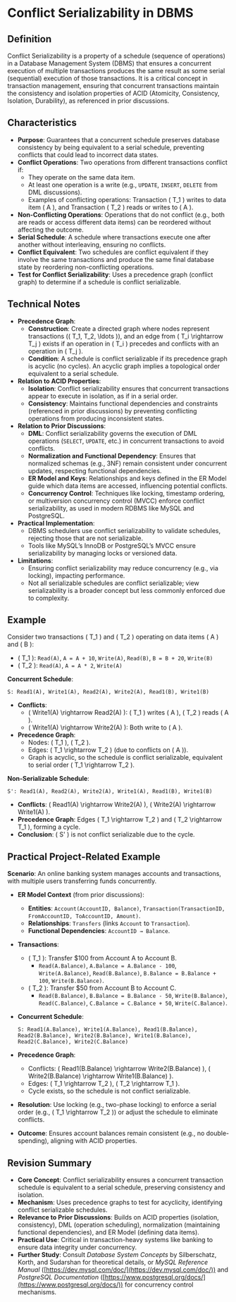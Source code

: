 # Conflict Serializability in DBMS

## Definition

Conflict Serializability is a property of a schedule (sequence of operations) in a Database Management System (DBMS) that ensures a concurrent execution of multiple transactions produces the same result as some serial (sequential) execution of those transactions. It is a critical concept in transaction management, ensuring that concurrent transactions maintain the consistency and isolation properties of ACID (Atomicity, Consistency, Isolation, Durability), as referenced in prior discussions.

## Characteristics

- **Purpose**: Guarantees that a concurrent schedule preserves database consistency by being equivalent to a serial schedule, preventing conflicts that could lead to incorrect data states.
- **Conflict Operations**: Two operations from different transactions conflict if:
    - They operate on the same data item.
    - At least one operation is a write (e.g., `UPDATE`, `INSERT`, `DELETE` from DML discussions).
    - Examples of conflicting operations: Transaction ( T_1 ) writes to data item ( A ), and Transaction ( T_2 ) reads or writes to ( A ).
- **Non-Conflicting Operations**: Operations that do not conflict (e.g., both are reads or access different data items) can be reordered without affecting the outcome.
- **Serial Schedule**: A schedule where transactions execute one after another without interleaving, ensuring no conflicts.
- **Conflict Equivalent**: Two schedules are conflict equivalent if they involve the same transactions and produce the same final database state by reordering non-conflicting operations.
- **Test for Conflict Serializability**: Uses a precedence graph (conflict graph) to determine if a schedule is conflict serializable.

## Technical Notes

- **Precedence Graph**:
    - **Construction**: Create a directed graph where nodes represent transactions (( T_1, T_2, \ldots )), and an edge from ( T_i \rightarrow T_j ) exists if an operation in ( T_i ) precedes and conflicts with an operation in ( T_j ).
    - **Condition**: A schedule is conflict serializable if its precedence graph is acyclic (no cycles). An acyclic graph implies a topological order equivalent to a serial schedule.
- **Relation to ACID Properties**:
    - **Isolation**: Conflict serializability ensures that concurrent transactions appear to execute in isolation, as if in a serial order.
    - **Consistency**: Maintains functional dependencies and constraints (referenced in prior discussions) by preventing conflicting operations from producing inconsistent states.
- **Relation to Prior Discussions**:
    - **DML**: Conflict serializability governs the execution of DML operations (`SELECT`, `UPDATE`, etc.) in concurrent transactions to avoid conflicts.
    - **Normalization and Functional Dependency**: Ensures that normalized schemas (e.g., 3NF) remain consistent under concurrent updates, respecting functional dependencies.
    - **ER Model and Keys**: Relationships and keys defined in the ER Model guide which data items are accessed, influencing potential conflicts.
    - **Concurrency Control**: Techniques like locking, timestamp ordering, or multiversion concurrency control (MVCC) enforce conflict serializability, as used in modern RDBMS like MySQL and PostgreSQL.
- **Practical Implementation**:
    - DBMS schedulers use conflict serializability to validate schedules, rejecting those that are not serializable.
    - Tools like MySQL’s InnoDB or PostgreSQL’s MVCC ensure serializability by managing locks or versioned data.
- **Limitations**:
    - Ensuring conflict serializability may reduce concurrency (e.g., via locking), impacting performance.
    - Not all serializable schedules are conflict serializable; view serializability is a broader concept but less commonly enforced due to complexity.

## Example

Consider two transactions ( T_1 ) and ( T_2 ) operating on data items ( A ) and ( B ):

- ( T_1 ): `Read(A)`, `A = A + 10`, `Write(A)`, `Read(B)`, `B = B + 20`, `Write(B)`
- ( T_2 ): `Read(A)`, `A = A * 2`, `Write(A)`

**Concurrent Schedule**:

```
S: Read1(A), Write1(A), Read2(A), Write2(A), Read1(B), Write1(B)
```

- **Conflicts**:
    - ( Write1(A) \rightarrow Read2(A) ): ( T_1 ) writes ( A ), ( T_2 ) reads ( A ).
    - ( Write1(A) \rightarrow Write2(A) ): Both write to ( A ).
- **Precedence Graph**:
    - Nodes: ( T_1 ), ( T_2 ).
    - Edges: ( T_1 \rightarrow T_2 ) (due to conflicts on ( A )).
    - Graph is acyclic, so the schedule is conflict serializable, equivalent to serial order ( T_1 \rightarrow T_2 ).

**Non-Serializable Schedule**:

```
S': Read1(A), Read2(A), Write2(A), Write1(A), Read1(B), Write1(B)
```

- **Conflicts**: ( Read1(A) \rightarrow Write2(A) ), ( Write2(A) \rightarrow Write1(A) ).
- **Precedence Graph**: Edges ( T_1 \rightarrow T_2 ) and ( T_2 \rightarrow T_1 ), forming a cycle.
- **Conclusion**: ( S' ) is not conflict serializable due to the cycle.

## Practical Project-Related Example

**Scenario**: An online banking system manages accounts and transactions, with multiple users transferring funds concurrently.

- **ER Model Context** (from prior discussions):
    - **Entities**: `Account(AccountID, Balance)`, `Transaction(TransactionID, FromAccountID, ToAccountID, Amount)`.
    - **Relationships**: `Transfers` (links `Account` to `Transaction`).
    - **Functional Dependencies**: `AccountID → Balance`.
- **Transactions**:
    - ( T_1 ): Transfer $100 from Account A to Account B.
        - `Read(A.Balance)`, `A.Balance = A.Balance - 100`, `Write(A.Balance)`, `Read(B.Balance)`, `B.Balance = B.Balance + 100`, `Write(B.Balance)`.
    - ( T_2 ): Transfer $50 from Account B to Account C.
        - `Read(B.Balance)`, `B.Balance = B.Balance - 50`, `Write(B.Balance)`, `Read(C.Balance)`, `C.Balance = C.Balance + 50`, `Write(C.Balance)`.
- **Concurrent Schedule**:
    
    ```
    S: Read1(A.Balance), Write1(A.Balance), Read1(B.Balance), Read2(B.Balance), Write2(B.Balance), Write1(B.Balance), Read2(C.Balance), Write2(C.Balance)
    ```
    
- **Precedence Graph**:
    - Conflicts: ( Read1(B.Balance) \rightarrow Write2(B.Balance) ), ( Write2(B.Balance) \rightarrow Write1(B.Balance) ).
    - Edges: ( T_1 \rightarrow T_2 ), ( T_2 \rightarrow T_1 ).
    - Cycle exists, so the schedule is not conflict serializable.
- **Resolution**: Use locking (e.g., two-phase locking) to enforce a serial order (e.g., ( T_1 \rightarrow T_2 )) or adjust the schedule to eliminate conflicts.
- **Outcome**: Ensures account balances remain consistent (e.g., no double-spending), aligning with ACID properties.

## Revision Summary

- **Core Concept**: Conflict serializability ensures a concurrent transaction schedule is equivalent to a serial schedule, preserving consistency and isolation.
- **Mechanism**: Uses precedence graphs to test for acyclicity, identifying conflict serializable schedules.
- **Relevance to Prior Discussions**: Builds on ACID properties (isolation, consistency), DML (operation scheduling), normalization (maintaining functional dependencies), and ER Model (defining data items).
- **Practical Use**: Critical in transaction-heavy systems like banking to ensure data integrity under concurrency.
- **Further Study**: Consult _Database System Concepts_ by Silberschatz, Korth, and Sudarshan for theoretical details, or _MySQL Reference Manual_ ([https://dev.mysql.com/doc/](https://dev.mysql.com/doc/)) and _PostgreSQL Documentation_ ([https://www.postgresql.org/docs/](https://www.postgresql.org/docs/)) for concurrency control mechanisms.